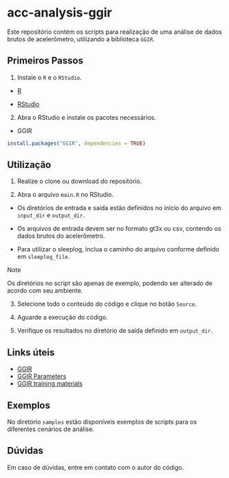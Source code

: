 # acc-analysis-ggir

Este repositório contém os scripts para realização de uma análise de dados brutos de acelerômetro, utilizando a biblioteca `GGIR`.


## Primeiros Passos

1. Instale o `R` e o `RStudio`.

* [R](https://cran.r-project.org/)

* [RStudio](https://posit.co/downloads/)

2. Abra o RStudio e instale os pacotes necessários.

* GGIR

```r
install.packages("GGIR", dependencies = TRUE) 
```

## Utilização

1. Realize o clone ou download do repositório.

2. Abra o arquivo `main.R` no RStudio.

 * Os diretórios de entrada e saída estão definidos no início do arquivo em `input_dir` e `output_dir`.

 * Os arquivos de entrada devem ser no formato gt3x ou csv, contendo os dados brutos do acelerômetro.

 * Para utilizar o sleeplog, inclua o caminho do arquivo conforme definido em `sleeplog_file`.

> [!NOTE]
> Os diretórios no script são apenas de exemplo, podendo ser alterado de acordo com seu ambiente.

3. Selecione todo o conteúdo do código e clique no botão `Source`.

4. Aguarde a execução do código.

5. Verifique os resultados no diretório de saída definido em `output_dir`.

## Links úteis

* [GGIR](https://wadpac.github.io/GGIR/index.html)
* [GGIR Parameters](https://wadpac.github.io/GGIR/articles/GGIRParameters.html)
* [GGIR training materials](https://www.accelting.com/ggir-training-materials/)

## Exemplos

No diretório `samples` estão disponíveis exemplos de scripts para os diferentes cenários de análise.

## Dúvidas

Em caso de dúvidas, entre em contato com o autor do código.
